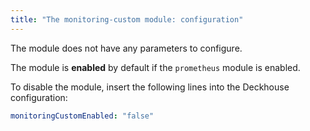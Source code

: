 ```yaml
---
title: "The monitoring-custom module: configuration"
---
```


The module does not have any parameters to configure.

The module is **enabled** by default if the `prometheus` module is enabled.

To disable the module, insert the following lines into the Deckhouse configuration:

```yaml
monitoringCustomEnabled: "false"
```
